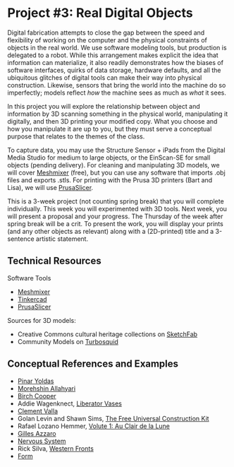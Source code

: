 # Project #3: Real Digital Objects

Digital fabrication attempts to close the gap between the speed and flexibility of working on the computer and the physical constraints of objects in the real world. We use software modeling tools, but production is delegated to a robot. While this arrangement makes explicit the idea that information can materialize, it also readily demonstrates how the biases of software interfaces, quirks of data storage, hardware defaults, and all the ubiquitous glitches of digital tools can make their way into physical construction. Likewise, sensors that bring the world into the machine do so imperfectly; models reflect _how_ the machine sees as much as _what_ it sees.

In this project you will explore the relationship between object and information by 3D scanning something in the physical world, manipulating it digitally, and then 3D printing your modified copy. What you choose and how you manipulate it are up to you, but they must serve a conceptual purpose that relates to the themes of the class.

To capture data, you may use the Structure Sensor + iPads from the Digital Media Studio for medium to large objects, or the EinScan-SE for small objects (pending delivery). For cleaning and manipulating 3D models, we will cover [Meshmixer](http://www.meshmixer.com) (free), but you can use any software that imports .obj files and exports .stls. For printing with the Prusa 3D printers (Bart and Lisa), we will use [PrusaSlicer](https://www.prusa3d.com/prusaslicer/).

This is a 3-week project (not counting spring break) that you will complete individually. This week you will experimented with 3D tools. Next week, you will present a proposal and your progress. The Thursday of the week after spring break will be a crit. To present the work, you will display your prints (and any other objects as relevant) along with a (2D-printed) title and a 3-sentence artistic statement.


## Technical Resources

Software Tools
- [Meshmixer](http://www.meshmixer.com)
- [Tinkercad](http://tinkercad.com/)
- [PrusaSlicer](https://www.prusa3d.com/prusaslicer/)

Sources for 3D models:
- Creative Commons cultural heritage collections on [SketchFab](https://sketchfab.com/nebulousflynn/collections/cc0)
- Community Models on [Turbosquid](https://www.turbosquid.com)


## Conceptual References and Examples

- [Pinar Yoldas](https://www.dezeen.com/2018/09/28/designer-babies-genetically-modified-istanbul-design-biennial-pinar-yoldas/)  
- [Morehshin Allahyari](http://www.morehshin.com)
- [Birch Cooper](http://birchcooper.net)
- Addie Wagenknect, [Liberator Vases](http://www.placesiveneverbeen.com/details/liberator-vases)
- [Clement Valla](http://clementvalla.com)
- Golan Levin and Shawn Sims, [The Free Universal Construction Kit](http://www.flong.com/projects/free-universal-construction-kit/)
- Rafael Lozano Hemmer, [Volute 1: Au Clair de la Lune](http://www.lozano-hemmer.com/volute_1_au_clair_de_la_lune.php)
- [Gilles Azzaro](http://www.gillesazzaro.com/pages/en/oeuvres.htm)
- [Nervous System](https://n-e-r-v-o-u-s.com)
- Rick Silva, [Western Fronts](http://westernfronts.com)
- [Form](https://form.xyz)


<!--

- check out sheet
-->
